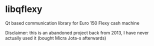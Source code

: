 # libqflexy
Qt based communication library for Euro 150 Flexy cash machine

Disclaimer: this is an abandoned project back from 2013, I have never actually used it (bought Micra Jota-s afterwards)
